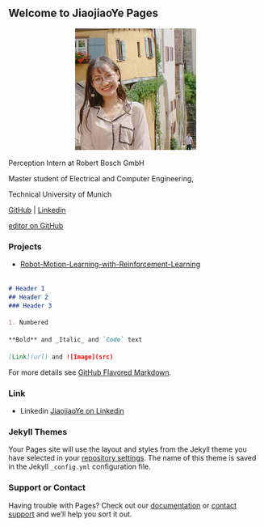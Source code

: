 ## Welcome to JiaojiaoYe Pages

<p align='center'>    
	<img src='imgs/profil.jpg' width='240' height="240"/>
<p/>



Perception Intern at Robert Bosch GmbH

Master student of Electrical and Computer Engineering,

Technical University of Munich


[GitHub](https://github.com/JiaojiaoYe1994) | [Linkedin](https://www.linkedin.com/in/jiaojiao-ye-99830b14a/)

 [editor on GitHub](https://github.com/JiaojiaoYe1994/jiaojiaoye.github.com/edit/master/README.md) 

### Projects
* [Robot-Motion-Learning-with-Reinforcement-Learning](https://github.com/JiaojiaoYe1994/Robot-Motion-Learning-with-Reinforcement-Learning)

```markdown

# Header 1
## Header 2
### Header 3

1. Numbered

**Bold** and _Italic_ and `Code` text

[Link](url) and ![Image](src)
```

For more details see [GitHub Flavored Markdown](https://guides.github.com/features/mastering-markdown/).

### Link
* Linkedin [JiaojiaoYe on Linkedin](https://www.linkedin.com/in/jiaojiao-ye-99830b14a/) 

### Jekyll Themes

Your Pages site will use the layout and styles from the Jekyll theme you have selected in your [repository settings](https://github.com/JiaojiaoYe1994/jiaojiaoye.github.com/settings). The name of this theme is saved in the Jekyll `_config.yml` configuration file.

### Support or Contact

Having trouble with Pages? Check out our [documentation](https://help.github.com/categories/github-pages-basics/) or [contact support](https://github.com/contact) and we’ll help you sort it out.
